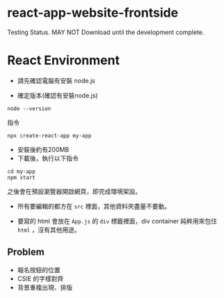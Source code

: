 # react-app-website-frontside
Testing Status. MAY NOT Download until the development complete.
# React Environment 
- 請先確認電腦有安裝 node.js 

- 確定版本(確認有安裝node.js)

```
node --version
```

指令

``` 
npx create-react-app my-app
```

- 安裝後約有200MB
- 下載後，執行以下指令
```
cd my-app
npm start
```
之後會在預設瀏覽器開啟網頁，即完成環境架設。

- 所有要編輯的都方在 `src` 裡面，其他資料夾盡量不要動。

- 要寫的 html 會放在 `App.js` 的 `div` 標籤裡面，div container 純粹用來包住 `html` ，沒有其他用途。

## Problem 
* 報名按鈕的位置
* CSIE 的字樣對齊
* 背景重複出現、排版


